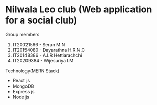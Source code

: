 # Nilwala Leo club (Web application for a social club) 

Group members

1) IT20021566 - Seran M.N <br />
2) IT20154080 - Dayarathna H.R.N.C <br />
3) IT20148386 - A.I.R Hettiarachchi <br />
4) IT20209384 - Wijesuriya I.M <br />

Technology(MERN Stack)

* React js <br />
* MongoDB <br />
* Express js <br />
* Node js <br />


